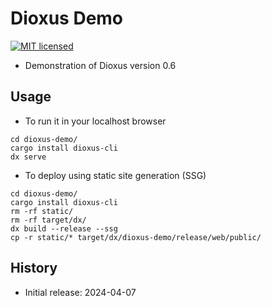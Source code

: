 # Dioxus Demo

[![MIT licensed][mit-badge]][mit-url]

[mit-badge]: https://img.shields.io/badge/license-MIT-blue.svg
[mit-url]: https://github.com/david-wallace-croft/dioxus-demo/blob/main/LICENSE.txt

- Demonstration of Dioxus version 0.6

## Usage

- To run it in your localhost browser
```
cd dioxus-demo/
cargo install dioxus-cli 
dx serve
```

- To deploy using static site generation (SSG)
```
cd dioxus-demo/
cargo install dioxus-cli 
rm -rf static/
rm -rf target/dx/
dx build --release --ssg
cp -r static/* target/dx/dioxus-demo/release/web/public/
```

## History

- Initial release: 2024-04-07

